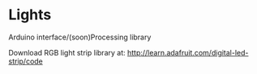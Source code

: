 Lights
======

Arduino interface/(soon)Processing library

Download RGB light strip library at: http://learn.adafruit.com/digital-led-strip/code
